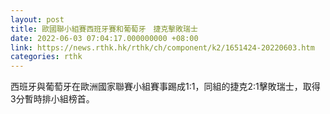 ```yaml
---
layout: post
title: 歐國聯小組賽西班牙賽和葡萄牙　捷克擊敗瑞士
date: 2022-06-03 07:04:17.000000000 +08:00
link: https://news.rthk.hk/rthk/ch/component/k2/1651424-20220603.htm
categories: rthk
---
```


西班牙與葡萄牙在歐洲國家聯賽小組賽事踢成1:1，同組的捷克2:1擊敗瑞士，取得3分暫時排小組榜首。
